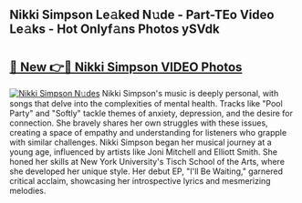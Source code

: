 ## Nikki Simpson Le𝚊ked N𝚞de - Part-TEo Video Le𝚊ks - Hot Onlyf𝚊ns Photos ySVdk

# <h2><a href="http://ab45788.deff.icu/?id=Nikki+Simpson">🔗 New 👉🔴 Nikki Simpson VIDEO Photos</a></h2>

[![Nikki Simpson N𝚞des](https://i.imgur.com/rIISA9y.gif)](http://ab45788.deff.icu/?id=Nikki+Simpson)
Nikki Simpson's music is deeply personal, with songs that delve into the complexities of mental health. Tracks like "Pool Party" and "Softly" tackle themes of anxiety, depression, and the desire for connection. She bravely shares her own struggles with these issues, creating a space of empathy and understanding for listeners who grapple with similar challenges. Nikki Simpson began her musical journey at a young age, influenced by artists like Joni Mitchell and Elliott Smith. She honed her skills at New York University's Tisch School of the Arts, where she developed her unique style. Her debut EP, "I'll Be Waiting," garnered critical acclaim, showcasing her introspective lyrics and mesmerizing melodies.
